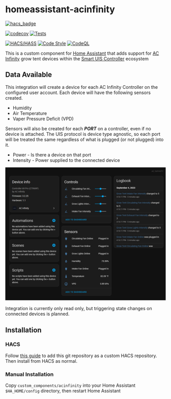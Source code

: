 # homeassistant-acinfinity
[![hacs_badge](https://img.shields.io/badge/HACS-Custom-41BDF5.svg)](https://github.com/hacs/integration)

[![codecov](https://codecov.io/gh/dalinicus/homeassistant-acinfinity/graph/badge.svg?token=C4TMDAU344)](https://codecov.io/gh/dalinicus/homeassistant-acinfinity)
[![Tests](https://github.com/dalinicus/homeassistant-acinfinity/actions/workflows/tests.yaml/badge.svg)](https://github.com/dalinicus/homeassistant-acinfinity/actions/workflows/tests.yaml)

[![HACS/HASS](https://github.com/dalinicus/homeassistant-acinfinity/actions/workflows/validate.yaml/badge.svg)](https://github.com/dalinicus/homeassistant-acinfinity/actions/workflows/validate.yaml)
[![Code Style](https://github.com/dalinicus/homeassistant-acinfinity/actions/workflows/style.yaml/badge.svg)](https://github.com/dalinicus/homeassistant-acinfinity/actions/workflows/style.yaml)
[![CodeQL](https://github.com/dalinicus/homeassistant-acinfinity/actions/workflows/codeql.yaml/badge.svg)](https://github.com/dalinicus/homeassistant-acinfinity/actions/workflows/codeql.yaml)

This is a custom component for [Home Assistant](http://home-assistant.io) that adds support for [AC Infinity](https://acinfinity.com/) grow tent devices within the [Smart UIS Controller](https://acinfinity.com/smart-controllers/) ecosystem

## Data Available

This integration will create a device for each AC Infinity Controller on the configured user account. Each device will have the following sensors created.
- Humidity
- Air Temperature
- Vaper Pressure Deficit (VPD)

Sensors will also be created for each ***PORT*** on a controller, even if no device is attached.  The UIS protocol is device type agnostic, so each port will be treated the same regardless of what is plugged (or not plugged) into it.

- Power - Is there a device on that port
- Intensity - Power supplied to the connected device

![AC-Infinity](/images/ac-infinity-device.png)

Integration is currently only read only, but triggering state changes on connected devices is planned.

## Installation

### HACS
Follow [this guide](https://hacs.xyz/docs/faq/custom_repositories/) to add this git repository as a custom HACS repository. Then install from HACS as normal.

### Manual Installation
Copy `custom_components/acinfinity` into your Home Assistant `$HA_HOME/config` directory, then restart Home Assistant
